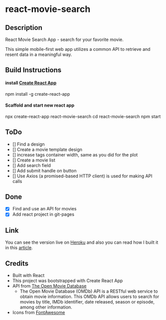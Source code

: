 # react-movie-search

## Description

React Movie Search App - search for your favorite movie.

This simple mobile-first web app utilizes a common API to retrieve and resent data in a meaningful way.

## Build Instructions

#### install [Create React App](https://github.com/facebook/create-react-app)

npm install -g create-react-app

#### Scaffold and start new react app

npx create-react-app react-movie-search
cd react-movie-search
npm start

## ToDo

- [] Find a design
- [] Create a movie template design
- [] increase tags container width, same as you did for the plot
- [] Create a movie list
- [] Add search field
- [] Add submit handle on button
- [] Use Axios (a promised-based HTTP client) is used for making API calls

## Done

- [x] Find and use an API for movies
- [x] Add react project in git-pages

## Link

You can see the version live on [Heroku](https://codepen.io/FlorinPop17/full/rRaEYv) and also you can read how I built it in this [article](https://www.florin-pop.com/blog/2019/02/react-movie-search-app/).

## Credits

- Built with React
- This project was bootstrapped with Create React App
- API from [The Open Movie Database](http://www.omdbapi.com/)
  - The Open Movie Database (OMDb) API is a RESTful web service to obtain movie information. This OMDb API allows users to search for movies by title, IMDb identifier, date released, season or episode, among other information.
- Icons from [FontAwesome](https://fontawesome.com/?from=io)
